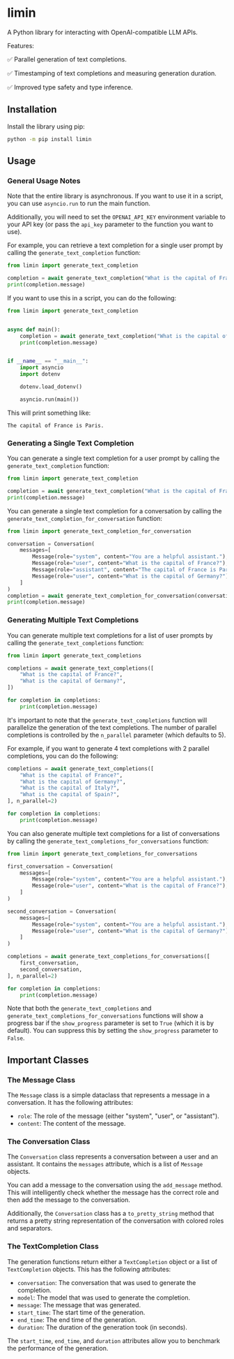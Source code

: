 # limin

A Python library for interacting with OpenAI-compatible LLM APIs.

Features:

✅ Parallel generation of text completions.

✅ Timestamping of text completions and measuring generation duration.

✅ Improved type safety and type inference.

## Installation

Install the library using pip:

```bash
python -m pip install limin
```

## Usage

### General Usage Notes

Note that the entire library is asynchronous.
If you want to use it in a script, you can use `asyncio.run` to run the main function.

Additionally, you will need to set the `OPENAI_API_KEY` environment variable to your API key (or pass the `api_key` parameter to the function you want to use).

For example, you can retrieve a text completion for a single user prompt by calling the `generate_text_completion` function:

```python
from limin import generate_text_completion

completion = await generate_text_completion("What is the capital of France?")
print(completion.message)
```

If you want to use this in a script, you can do the following:

```python
from limin import generate_text_completion


async def main():
    completion = await generate_text_completion("What is the capital of France?")
    print(completion.message)


if __name__ == "__main__":
    import asyncio
    import dotenv

    dotenv.load_dotenv()

    asyncio.run(main())
```

This will print something like:

```
The capital of France is Paris.
```

### Generating a Single Text Completion

You can generate a single text completion for a user prompt by calling the `generate_text_completion` function:

```python
from limin import generate_text_completion

completion = await generate_text_completion("What is the capital of France?")
print(completion.message)
```

You can generate a single text completion for a conversation by calling the `generate_text_completion_for_conversation` function:

```python
from limin import generate_text_completion_for_conversation

conversation = Conversation(
    messages=[
        Message(role="system", content="You are a helpful assistant."),
        Message(role="user", content="What is the capital of France?"),
        Message(role="assistant", content="The capital of France is Paris."),
        Message(role="user", content="What is the capital of Germany?"),
    ]
)
completion = await generate_text_completion_for_conversation(conversation)
print(completion.message)
```

### Generating Multiple Text Completions

You can generate multiple text completions for a list of user prompts by calling the `generate_text_completions` function:

```python
from limin import generate_text_completions

completions = await generate_text_completions([
    "What is the capital of France?",
    "What is the capital of Germany?",
])

for completion in completions:
    print(completion.message)
```

It's important to note that the `generate_text_completions` function will parallelize the generation of the text completions.
The number of parallel completions is controlled by the `n_parallel` parameter (which defaults to 5).

For example, if you want to generate 4 text completions with 2 parallel completions, you can do the following:

```python
completions = await generate_text_completions([
    "What is the capital of France?",
    "What is the capital of Germany?",
    "What is the capital of Italy?",
    "What is the capital of Spain?",
], n_parallel=2)

for completion in completions:
    print(completion.message)
```

You can also generate multiple text completions for a list of conversations by calling the `generate_text_completions_for_conversations` function:

```python
from limin import generate_text_completions_for_conversations

first_conversation = Conversation(
    messages=[
        Message(role="system", content="You are a helpful assistant."),
        Message(role="user", content="What is the capital of France?"),
    ]
)

second_conversation = Conversation(
    messages=[
        Message(role="system", content="You are a helpful assistant."),
        Message(role="user", content="What is the capital of Germany?"),
    ]
)

completions = await generate_text_completions_for_conversations([
    first_conversation,
    second_conversation,
], n_parallel=2)

for completion in completions:
    print(completion.message)
```

Note that both the `generate_text_completions` and `generate_text_completions_for_conversations` functions will show a progress bar if the `show_progress` parameter is set to `True` (which it is by default).
You can suppress this by setting the `show_progress` parameter to `False`.

## Important Classes

### The Message Class

The `Message` class is a simple dataclass that represents a message in a conversation.
It has the following attributes:

- `role`: The role of the message (either "system", "user", or "assistant").
- `content`: The content of the message.

### The Conversation Class

The `Conversation` class represents a conversation between a user and an assistant.
It contains the `messages` attribute, which is a list of `Message` objects.

You can add a message to the conversation using the `add_message` method.
This will intelligently check whether the message has the correct role and then add the message to the conversation.

Additionally, the `Conversation` class has a `to_pretty_string` method that returns a pretty string representation of the conversation with colored roles and separators.

### The TextCompletion Class

The generation functions return either a `TextCompletion` object or a list of `TextCompletion` objects.
This has the following attributes:

- `conversation`: The conversation that was used to generate the completion.
- `model`: The model that was used to generate the completion.
- `message`: The message that was generated.
- `start_time`: The start time of the generation.
- `end_time`: The end time of the generation.
- `duration`: The duration of the generation took (in seconds).

The `start_time`, `end_time`, and `duration` attributes allow you to benchmark the performance of the generation.
